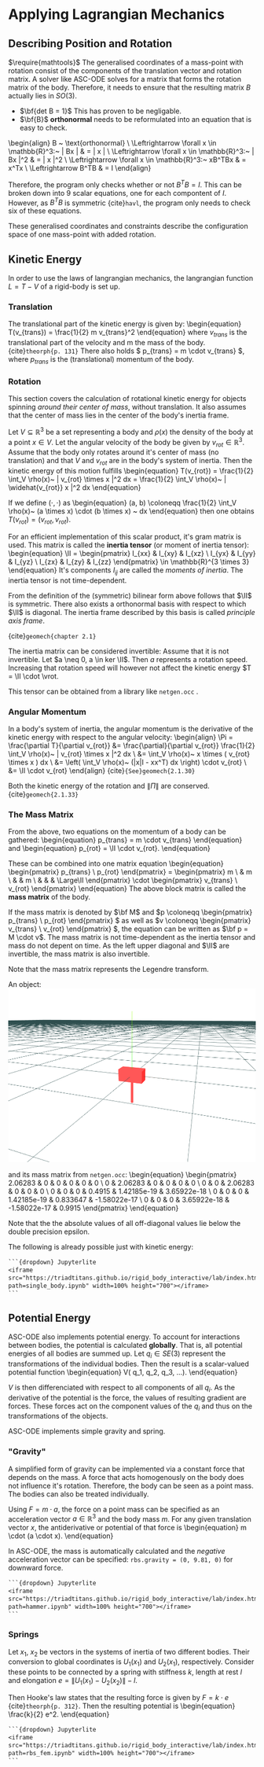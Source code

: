 # Applying Lagrangian Mechanics

## Describing Position and Rotation
$\require{mathtools}$
The generalised coordinates of a mass-point with rotation consist of the components of the translation vector and rotation matrix.
A solver like ASC-ODE solves for a matrix that forms the rotation matrix of the body.
Therefore, it needs to ensure that the resulting matrix $B$ actually lies in $SO(3)$.

 - $\bf{det B = 1}$ This has proven to be negligable.
 - $\bf{B}$ **orthonormal** needs to be reformulated into an equation that is easy to check.

\begin{align}
    B ~ \text{orthonormal} \\
    \Leftrightarrow \forall x \in \mathbb{R}^3:~ \| Bx \| & = \| x \| \\
    \Leftrightarrow \forall x \in \mathbb{R}^3:~ \| Bx \|^2 & = \| x \|^2 \\
    \Leftrightarrow \forall x \in \mathbb{R}^3:~ xB^TBx & = x^Tx \\
    \Leftrightarrow B^TB & = I
\end{align}

Therefore, the program only checks whether or not $B^TB = I$.
This can be broken down into 9 scalar equations, one for each compontent of $I$.
However, as $B^TB$ is symmetric {cite}`havl`, the program only needs to check six of these equations.

These generalised coordinates and constraints describe the configuration space of one mass-point with added rotation.


## Kinetic Energy

In order to use the laws of langrangian mechanics, the langrangian function $L = T - V$ of a rigid-body is set up.

### Translation

The translational part of the kinetic energy is given by:
\begin{equation}
    T(v_{trans}) = \frac{1}{2} m v_{trans}^2
\end{equation}
where $v_{trans}$ is the translational part of the velocity and m the mass of the body.
{cite}`theorph{p. 131}`
There also holds $ p_{trans} = m \cdot v_{trans} $, where $p_{trans}$ is the (translational) momentum of the body.

### Rotation

This section covers the calculation of rotational kinetic energy for objects spinning *around their center of mass*,
without translation. It also assumes that the center of mass lies in the center of the body's inertia frame.

Let $V \subseteq \mathbb{R}^3$ be a set representing a body and $\rho(x)$ the density of the body at a point $x \in V$.
Let the angular velocity of the body be given by $v_{rot} \in \mathbb{R}^3$.
Assume that the body only rotates around it's center of mass (no translation) and that $V$ and $v_{rot}$ are in the body's system of inertia.
Then the kinetic energy of this motion fulfills
\begin{equation}
    T(v_{rot}) = \frac{1}{2} \int_V \rho(x)~ | v_{rot} \times x |^2 dx
               = \frac{1}{2} \int_V \rho(x)~ | \widehat{v_{rot}} x |^2 dx
\end{equation}

If we define $(\cdot, \cdot)$ as
\begin{equation}
    (a, b) \coloneqq \frac{1}{2} \int_V \rho(x)~ (a \times x) \cdot (b \times x) ~ dx
\end{equation}
then one obtains $T(v_{rot}) = (v_{rot}, v_{rot})$.

For an efficient implementation of this scalar product, it's gram matrix is used.
This matrix is called the **inertia tensor** (or moment of inertia tensor):
$\newcommand{\II}[0]{{\mathbb{I}}}$
\begin{equation}
    \II = \begin{pmatrix}
              I_{xx} & I_{xy} & I_{xz} \\
              I_{yx} & I_{yy} & I_{yz} \\
              I_{zx} & I_{zy} & I_{zz}
          \end{pmatrix} \in \mathbb{R}^{3 \times 3}
\end{equation}
It's components $I_{ij}$ are called the *moments of inertia*.
The inertia tensor is not time-dependent.

From the definition of the (symmetric) bilinear form above follows that $\II$ is symmetric.
There also exists a orthonormal basis with respect to which $\II$ is diagonal.
The inertia frame described by this basis is called *principle axis frame*.

{cite}`geomech{chapter 2.1}`

The inertia matrix can be considered invertible:
Assume that it is not invertible. Let $a \neq 0, a \in ker \II$. Then $a$ represents a rotation speed.
Increasing that rotation speed will however not affect the kinetic energy $T = \II \cdot \vrot.

This tensor can be obtained from a library like `netgen.occ` .

### Angular Momentum

In a body's system of inertia, the angular momentum is the derivative of the kinetic energy with respect to the angular velocity:
\begin{align}
    \Pi = \frac{\partial T}{\partial v_{rot}}
        &= \frac{\partial}{\partial v_{rot}} \frac{1}{2} \int_V \rho(x)~ | v_{rot} \times x |^2 dx \\
        &= \int_V \rho(x)~ x \times ( v_{rot} \times x ) dx \\
        &= \left( \int_V \rho(x)~ (|x|I - xx^T) dx \right) \cdot v_{rot} \\
        &= \II \cdot v_{rot}
\end{align}
{cite}`{See}geomech{2.1.30}`

Both the kinetic energy of the rotation and $\| \Pi \|$ are conserved. {cite}`geomech{2.1.33}`

### The Mass Matrix

From the above, two equations on the momentum of a body can be gathered:
\begin{equation}
    p_{trans} = m \cdot v_{trans}
\end{equation}
and
\begin{equation}
    p_{rot} = \II \cdot v_{rot}.
\end{equation}

These can be combined into one matrix equation
\begin{equation}
    \begin{pmatrix}
        p_{trans} \\
        p_{rot}
    \end{pmatrix}
    =
    \begin{pmatrix}
        m \\
         & m \\
         &   & m \\
         &   &   & \Large\II
    \end{pmatrix}
    \cdot
    \begin{pmatrix}
        v_{trans} \\
        v_{rot}
    \end{pmatrix}
\end{equation}
The above block matrix is called the **mass matrix** of the body.

If the mass matrix is denoted by $\bf M$ and $p \coloneqq \begin{pmatrix} p_{trans} \\ p_{rot} \end{pmatrix} $ as well as
$v \coloneqq \begin{pmatrix} v_{trans} \\ v_{rot} \end{pmatrix} $, the equation can be written as $\bf p = M \cdot v$.
The mass matrix is not time-dependent as the inertia tensor and mass do not depent on time.
As the left upper diagonal and $\II$ are invertible, the mass matrix is also invertible.

Note that the mass matrix represents the Legendre transform.

An object:
!["hammer"](hammer.png "hammer")

and its mass matrix from `netgen.occ`:
\begin{equation}
\begin{pmatrix}
    2.06283 & 0 & 0 & 0 & 0 & 0 \\
    0 & 2.06283 & 0 & 0 & 0 & 0 \\
    0 & 0 & 2.06283 & 0 & 0 & 0 \\
    0 & 0 & 0 & 0.4915 & 1.42185e-19 & 3.65922e-18 \\
    0 & 0 & 0 & 1.42185e-19 & 0.833647 & -1.58022e-17 \\
    0 & 0 & 0 & 3.65922e-18 & -1.58022e-17 & 0.9915
\end{pmatrix}
\end{equation}

Note that the the absolute values of all off-diagonal values lie below the double precision epsilon.

<!--
### The Center of Mass and the Origin of the Inertia System

In all of the above, only rotations around the center of mass were considered.
That is, the center of mass was always assumed to lie in the origin of the body's inertia frame.
This can be easily achieved during the setup of the system.

Otherwise, a rotation around the


```{admonition} TODO
jupyter(lite) example
```
-->

The following is already possible just with kinetic energy:
````{div} full-width
```{dropdown} Jupyterlite
<iframe src="https://triadtitans.github.io/rigid_body_interactive/lab/index.html?path=single_body.ipynb" width=100% height="700"></iframe>
```
````


## Potential Energy

ASC-ODE also implements potential energy.
To account for interactions between bodies, the potential is calculated **globally**.
That is, all potential energies of all bodies are summed up.
Let $q_i \in SE(3)$ represent the transformations of the individual bodies.
Then the result is a scalar-valued potential function
\begin{equation}
    V( q_1, q_2, q_3, ...).
\end{equation}

$V$ is then differenciated with respect to all components of all $q_i$.
As the derivative of the potential is the force, the values of resulting gradient are forces.
These forces act on the component values of the $q_i$ and thus on the transformations of the objects.

ASC-ODE implements simple gravity and spring.

### "Gravity"

A simplified form of gravity can be implemented via a constant force that depends on the mass.
A force that acts homogenously on the body does not influence it's rotation.
Therefore, the body can be seen as a point mass. The bodies can also be treated individually.

Using $F = m \cdot a$, the force on a point mass can be specified as an acceleration vector $a \in \mathbb{R}^3$ and the body mass $m$.
For any given translation vector $x$, the antiderivative or potential of that force is
\begin{equation}
    m \cdot (a \cdot x).
\end{equation}

In ASC-ODE, the mass is automatically calculated and the *negative* acceleration vector can be specified:
`rbs.gravity = (0, 9.81, 0)` for downward force.

````{div} full-width
```{dropdown} Jupyterlite
<iframe src="https://triadtitans.github.io/rigid_body_interactive/lab/index.html?path=hammer.ipynb" width=100% height="700"></iframe>
```
````

### Springs

Let $x_1$, $x_2$ be vectors in the systems of inertia of two different bodies. Their conversion to global coordinates is $U_1(x_1)$ and $U_2(x_1)$, respectively.
Consider these points to be connected by a spring with stiffness $k$, length at rest $l$ and elongation $e = \| U_1(x_1) - U_2(x_2) \| - l$.

Then Hooke's law states that the resulting force is given by $F = k \cdot e$ {cite}`theorph{p. 312}`.
Then the resulting potential is
\begin{equation}
    \frac{k}{2} e^2.
\end{equation}

````{div} full-width
```{dropdown} Jupyterlite
<iframe src="https://triadtitans.github.io/rigid_body_interactive/lab/index.html?path=rbs_fem.ipynb" width=100% height="700"></iframe>
```
````
